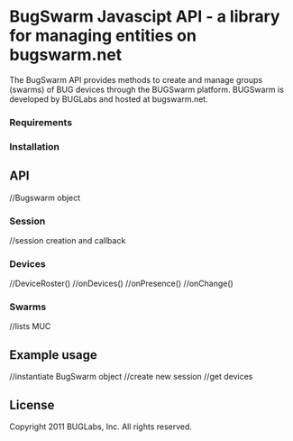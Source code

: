 # BugSwarm Javascipt API - a library for managing entities on bugswarm.net
The BugSwarm API provides methods to create and manage groups (swarms) of BUG devices through the BUGSwarm platform.
BUGSwarm is developed by BUGLabs and hosted at bugswarm.net.

### Requirements

### Installation

## API
//Bugswarm object

### Session
//session creation and callback

### Devices
//DeviceRoster()
//onDevices()
//onPresence()
//onChange()

### Swarms
//lists MUC

## Example usage
//instantiate BugSwarm object
//create new session
//get devices

## License

Copyright 2011 BUGLabs, Inc. All rights reserved.

[BUGSwarm]: http://bugswarm.net
[BUGLabs]: http://buglabs.net
